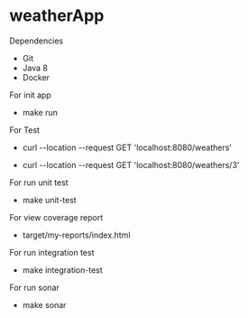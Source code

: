 # weatherApp

Dependencies

- Git
- Java 8
- Docker

For init app

- make run

For Test

- curl --location --request GET 'localhost:8080/weathers'

- curl --location --request GET 'localhost:8080/weathers/3'

For run unit test

- make unit-test

For view coverage report 

- target/my-reports/index.html

For run integration test

- make integration-test

For run sonar

- make sonar
